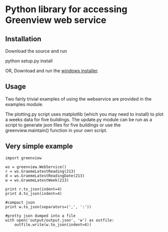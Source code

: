 Python library for accessing Greenview web service
=============

Installation
-------

Download the source and run

python setup.py install

OR, Download and run the [windows installer](https://github.com/ggstuart/greenview/archives/master "Windows installer").


Usage
-------

Two fairly trivial examples of using the webservice are provided in the examples module.

The plotting.py script uses matplotlib (which you may need to install) to plot a weeks data for five buildings.
The update.py module can be run as a script to generate json files for five buildings or use the greenview.maintain() function in your own script.

Very simple example
-------

    import greenview

    ws = greenview.WebService()
    r = ws.GraemeLatestReading(213)
    d = ws.GraemeLatestReadingDate(213)
    w = ws.GraemeLatestWeek(213)

    print r.to_json(indent=4)
    print d.to_json(indent=4)

    #compact json
    print w.to_json(separators=(',', ':'))

    #pretty json dumped into a file
    with open('output/output.json', 'w') as outfile:
        outfile.write(w.to_json(indent=4))

